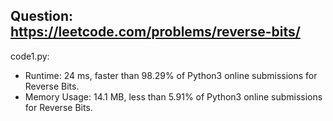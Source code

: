 ## Question: https://leetcode.com/problems/reverse-bits/

code1.py:
* Runtime: 24 ms, faster than 98.29% of Python3 online submissions for Reverse Bits.
* Memory Usage: 14.1 MB, less than 5.91% of Python3 online submissions for Reverse Bits.